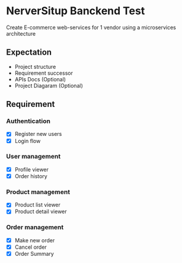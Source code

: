 # NerverSitup Banckend Test

Create E-commerce web-services for 1 vendor using a microservices architecture

## Expectation
- Project structure
- Requirement successor
- APIs Docs (Optional)
- Project Diagaram (Optional)

## Requirement
### Authentication
- [x] Register new users
- [x] Login flow
### User management
- [x] Profile viewer
- [x] Order history
### Product management
- [x] Product list viewer
- [x] Product detail viewer
### Order management
- [x] Make new order
- [x] Cancel order
- [x] Order Summary